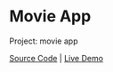 # Movie App

Project: movie app

[Source Code](./README.md) | [Live Demo](https://josephgattuso.github.io/50-projects/movie-app/index)
